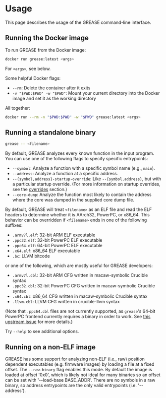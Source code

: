 # Usage

This page describes the usage of the GREASE command-line interface.

## Running the Docker image

To run GREASE from the Docker image:

```sh
docker run grease:latest <args>
```

For `<args>`, see below.

Some helpful Docker flags:

- `--rm`: Delete the container after it exits
- `-v "$PWD:$PWD" -w "$PWD"`: Mount your current directory into the Docker image
  and set it as the working directory

All together:
```sh
docker run --rm -v "$PWD:$PWD" -w "$PWD" grease:latest <args>
```

## Running a standalone binary

```sh
grease -- <filename>
```

By default, GREASE analyzes every known function in the input program. You can
use one of the following flags to specify specific entrypoints:

- `--symbol`: Analyze a function with a specific symbol name (e.g., `main`).
- `--address`: Analyze a function at a specific address.
- `--{symbol,address}-startup-override`: Like `--{symbol,address}`, but with a
  particular startup override. (For more information on startup overrides, see
  the [overrides](./overrides.md) section.)
- `--core-dump`: Analyze the function most likely to contain the address where
  the core was dumped in the supplied core dump file.

By default, GREASE will treat `<filename>` as an ELF file and read the ELF
headers to determine whether it is AArch32, PowerPC, or x86_64. This behavior
can be overridden if `<filename>` ends in one of the following suffixes:

- `.armv7l.elf`: 32-bit ARM ELF executable
- `.ppc32.elf`: 32-bit PowerPC ELF executable
- `.ppc64.elf`: 64-bit PowerPC ELF executable
- `.x64.elf`: x86_64 ELF executable
- `.bc`: LLVM bitcode

or one of the following, which are mostly useful for GREASE developers:

- `.armv7l.cbl`: 32-bit ARM CFG written in macaw-symbolic Crucible syntax
- `.ppc32.cbl`: 32-bit PowerPC CFG written in macaw-symbolic Crucible syntax
- `.x64.cbl`: x86_64 CFG written in macaw-symbolic Crucible syntax
- `.llvm.cbl`: LLVM CFG written in crucible-llvm syntax

(Note that `.ppc64.cbl` files are not currently supported, as `grease`'s 64-bit
PowerPC frontend currently requires a binary in order to work. See [this
upstream issue](https://github.com/GaloisInc/macaw/issues/415) for more
details.)

Try `--help` to see additional options.

## Running on a non-ELF image

GREASE has some support for analyzing non-ELF (i.e., raw) position dependent executables (e.g. firmware images)
by loading a file at a fixed offset. The `--raw-binary` flag enables this mode. By default the image
is loaded at offset '0x0', which is likely not ideal for many binaries so an offset can be set with '--load-base BASE_ADDR'.
There are no symbols in a raw binary, so address entrypoints are the only valid entrypoints (i.e. '--address').

<!-- Copyright (c) Galois, Inc. 2024. -->
